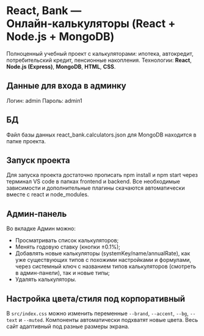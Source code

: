 # React, Bank — Онлайн‑калькуляторы (React + Node.js + MongoDB)

Полноценный учебный проект с калькуляторами: ипотека, автокредит, потребительский кредит, пенсионные накопления.
Технологии: **React**, **Node.js (Express)**, **MongoDB**, **HTML**, **CSS**.

## Данные для входа в админку
Логин: admin
Пароль: admin1

## БД
Файл базы данных react_bank.calculators.json для MongoDB находится в папке проекта.

## Запуск проекта
Для запуска проекта достаточно прописать npm install и npm start через терминал VS code в папках frontend и backend. 
Все необходимые зависимости и дополнительные плагины скачаются автоматически вместе с react и node_modules.

## Админ‑панель
Во вкладке Админ можно:
- Просматривать список калькуляторов;
- Менять годовую ставку (кнопки ±0.1%);
- Добавлять новые калькуляторы (systemKey/name/annualRate), как уже существующих типов с похожими настройками и формулами, через системный ключ с названием типов калькуляторов (смотреть в админ-панели), так и новые типы;
- Удалять калькуляторы.

## Настройка цвета/стиля под корпоративный
В `src/index.css` можно изменить переменные `--brand`, `--accent`, `--bg`, `--text` и `--muted`.
Компоненты автоматически подхватят новые цвета.
Весь сайт адаптивный под разные размеры экрана.
